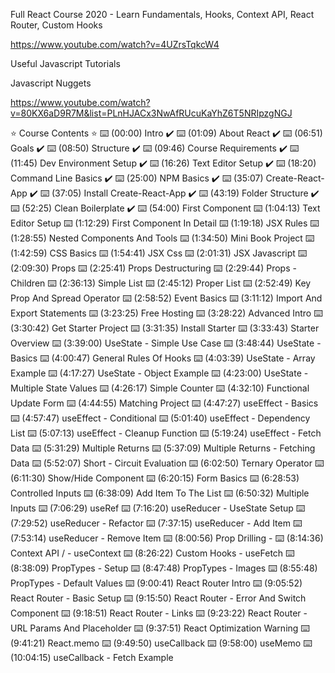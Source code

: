 Full React Course 2020 - Learn Fundamentals, Hooks, Context API, React Router, Custom Hooks

https://www.youtube.com/watch?v=4UZrsTqkcW4

Useful Javascript Tutorials

Javascript Nuggets

https://www.youtube.com/watch?v=80KX6aD9R7M&list=PLnHJACx3NwAfRUcuKaYhZ6T5NRIpzgNGJ

⭐️ Course Contents ⭐️
⌨️ (00:00) Intro ✔️
⌨️ (01:09) About React ✔️
⌨️ (06:51) Goals ✔️
⌨️ (08:50) Structure ✔️
⌨️ (09:46) Course Requirements ✔️
⌨️ (11:45) Dev Environment Setup ✔️
⌨️ (16:26) Text Editor Setup ✔️
⌨️ (18:20) Command Line Basics ✔️
⌨️ (25:00) NPM Basics ✔️
⌨️ (35:07) Create-React-App ✔️
⌨️ (37:05) Install Create-React-App ✔️
⌨️ (43:19) Folder Structure ✔️
⌨️ (52:25) Clean Boilerplate ✔️
⌨️ (54:00) First Component 
⌨️ (1:04:13) Text Editor Setup 
⌨️ (1:12:29) First Component In Detail 
⌨️ (1:19:18) JSX Rules 
⌨️ (1:28:55) Nested Components And Tools 
⌨️ (1:34:50) Mini Book Project 
⌨️ (1:42:59) CSS Basics 
⌨️ (1:54:41) JSX Css 
⌨️ (2:01:31) JSX Javascript 
⌨️ (2:09:30) Props 
⌨️ (2:25:41) Props Destructuring 
⌨️ (2:29:44) Props - Children 
⌨️ (2:36:13) Simple List 
⌨️ (2:45:12) Proper List 
⌨️ (2:52:49) Key Prop And Spread Operator 
⌨️ (2:58:52) Event Basics 
⌨️ (3:11:12) Import And Export Statements 
⌨️ (3:23:25) Free Hosting 
⌨️ (3:28:22) Advanced Intro 
⌨️ (3:30:42) Get Starter Project 
⌨️ (3:31:35) Install Starter 
⌨️ (3:33:43) Starter Overview 
⌨️ (3:39:00) UseState - Simple Use Case 
⌨️ (3:48:44) UseState - Basics 
⌨️ (4:00:47) General Rules Of Hooks 
⌨️ (4:03:39) UseState - Array Example 
⌨️ (4:17:27) UseState - Object Example 
⌨️ (4:23:00) UseState - Multiple State Values 
⌨️ (4:26:17) Simple Counter 
⌨️ (4:32:10) Functional Update Form 
⌨️ (4:44:55) Matching Project 
⌨️ (4:47:27) useEffect - Basics 
⌨️ (4:57:47) useEffect - Conditional 
⌨️ (5:01:40) useEffect - Dependency List 
⌨️ (5:07:13) useEffect - Cleanup Function 
⌨️ (5:19:24) useEffect - Fetch Data 
⌨️ (5:31:29) Multiple Returns 
⌨️ (5:37:09) Multiple Returns - Fetching Data 
⌨️ (5:52:07) Short - Circuit Evaluation 
⌨️ (6:02:50) Ternary Operator 
⌨️ (6:11:30) Show/Hide Component 
⌨️ (6:20:15) Form Basics 
⌨️ (6:28:53) Controlled Inputs 
⌨️ (6:38:09) Add Item To The List 
⌨️ (6:50:32) Multiple Inputs 
⌨️ (7:06:29) useRef 
⌨️ (7:16:20) useReducer - UseState Setup 
⌨️ (7:29:52) useReducer - Refactor 
⌨️ (7:37:15) useReducer - Add Item 
⌨️ (7:53:14) useReducer - Remove Item 
⌨️ (8:00:56) Prop Drilling - 
⌨️ (8:14:36) Context API / - useContext 
⌨️ (8:26:22) Custom Hooks - useFetch 
⌨️ (8:38:09) PropTypes - Setup 
⌨️ (8:47:48) PropTypes - Images 
⌨️ (8:55:48) PropTypes - Default Values 
⌨️ (9:00:41) React Router Intro 
⌨️ (9:05:52) React Router - Basic Setup 
⌨️ (9:15:50) React Router - Error And Switch Component 
⌨️ (9:18:51) React Router - Links 
⌨️ (9:23:22) React Router - URL Params And Placeholder 
⌨️ (9:37:51) React Optimization Warning 
⌨️ (9:41:21) React.memo 
⌨️ (9:49:50) useCallback 
⌨️ (9:58:00) useMemo 
⌨️ (10:04:15) useCallback - Fetch Example
